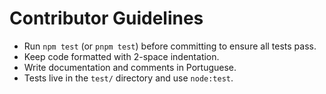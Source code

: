 # Contributor Guidelines

- Run `npm test` (or `pnpm test`) before committing to ensure all tests pass.
- Keep code formatted with 2-space indentation.
- Write documentation and comments in Portuguese.
- Tests live in the `test/` directory and use `node:test`.
